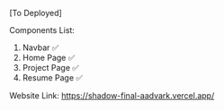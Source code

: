 [To Deployed]

Components List:

1. Navbar ✅
2. Home Page ✅
3. Project Page ✅
4. Resume Page ✅

Website Link: https://shadow-final-aadvark.vercel.app/
